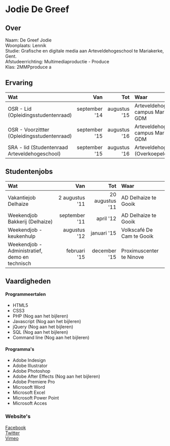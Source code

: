 # Jodie De Greef

## Over
<p>Naam: De Greef Jodie<br>
Woonplaats: Lennik <br>
Studie: Grafische en digitale media aan Arteveldehogeschool te Mariakerke, Gent. <br>
Afstudeerrichting: Multimediaproductie - Produce<br>
Klas: 2MMPproduce a</p>

## Ervaring
| Wat      |    Van | Tot | Waar |
| :-------- | --------:| --------:| :-- |
| OSR - Lid (Opleidingsstudentenraad)   | september '14 |  augustus '15  | Arteveldehogeschool campus Mariakerke GDM |
| OSR - Voorzittter (Opleidingsstudentenraad)    | september '15 |  augustus '16  | Arteveldehogeschool campus Mariakerke GDM |
| SRA - lid (Studentenraad Arteveldehogeschool)      | september '15 |  augustus '16  | Arteveldehogeschool (Overkoepelend) |

## Studentenjobs
| Wat      |    Van | Tot | Waar |
| :-------- | --------:| ---: | :---- |
| Vakantiejob Delhaize | 2 augustus '11 | 20 augustus '11| AD Delhaize te Gooik| 
| Weekendjob Bakkerij (Delhaize) | september '11 | april '12| AD Delhaize te Gooik|
| Weekendjob - keukenhulp | augustus '12 | januari '15 | Volkscafé De Cam te Gooik |
| Weekendjob - Administratief, demo en technisch | februari '15 | december '15 | Proximuscenter te Ninove|

## Vaardigheden
#### Programmeertalen
* HTML5
* CSS3
* PHP (Nog aan het bijleren) 
* Javascript  (Nog aan het bijleren) 
* jQuery (Nog aan het bijleren) 
* SQL (Nog aan het bijleren) 
* Command line (Nog aan het bijleren) 

#### Programma's
* Adobe Indesign 
* Adobe Illustrator
* Adobe Photoshop
* Adobe After Effects (Nog aan het bijleren) 
* Adobe Premiere Pro
* Microsoft Word
* Microsoft Excel
* Microsoft Power Point 
* Microsoft Acces


<h3> Website's</h3>

<p>
<a href="https://www.facebook.com/profile.php?id=1671799902" title="Jodie De Greef op Facebook">Facebook</a> <br>
<a href="https://twitter.com/jodiedegreef" title="Jodie De Greef op Twitter">Twitter</a><br>
<a href="https://vimeo.com/user37839934" title="Jodie De Greef op Vimeo">Vimeo</a>
</p>


